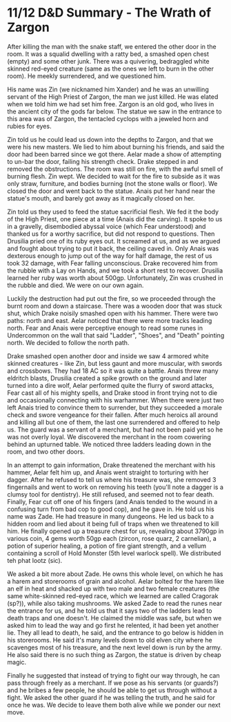 # 11/12 D&D Summary - The Wrath of Zargon

After killing the man with the snake staff, we entered the other door in the room. It was a squalid dwelling with a ratty bed, a smashed open chest (empty) and some other junk. There was a quivering, bedraggled white skinned red-eyed creature (same as the ones we left to burn in the other room). He meekly surrendered, and we questioned him.

His name was Zin (we nicknamed him Xander) and he was an unwilling servant of the High Priest of Zargon, the man we just killed. He was elated when we told him we had set him free. Zargon is an old god, who lives in the ancient city of the gods far below. The statue we saw in the entrance to this area was of Zargon, the tentacled cyclops with a jeweled horn and rubies for eyes.

Zin told us he could lead us down into the depths to Zargon, and that we were his new masters. We lied to him about burning his friends, and said the door had been barred since we got there. Aelar made a show of attempting to un-bar the door, failing his strength check. Drake stepped in and removed the obstructions. The room was still on fire, with the awful smell of burning flesh. Zin wept. We decided to wait for the fire to subside as it was only straw, furniture, and bodies burning (not the stone walls or floor). We closed the door and went back to the statue. Anais put her hand near the statue's mouth, and barely got away as it magically closed on her.

Zin told us they used to feed the statue sacrificial flesh. We fed it the body of the High Priest, one piece at a time (Anais did the carving). It spoke to us in a gravelly, disembodied abyssal voice (which Fear understood) and thanked us for a worthy sacrifice, but did not respond to questions. Then Drusilia pried one of its ruby eyes out. It screamed at us, and as we argued and fought about trying to put it back, the ceiling caved in. Only Anais was dexterous enough to jump out of the way for half damage, the rest of us took 32 damage, with Fear falling unconscious. Drake recovered him from the rubble with a Lay on Hands, and we took a short rest to recover. Drusilia learned her ruby was worth about 500gp. Unfortunately, Zin was crushed in the rubble and died. We were on our own again.

Luckily the destruction had put out the fire, so we proceeded through the burnt room and down a staircase. There was a wooden door that was stuck shut, which Drake noisily smashed open with his hammer. There were two paths: north and east. Aelar noticed that there were more tracks leading north. Fear and Anais were perceptive enough to read some runes in Undercommon on the wall that said "Ladder", "Shoes", and "Death" pointing north. We decided to follow the north path.

Drake smashed open another door and inside we saw 4 armored white skinned creatures - like Zin, but less gaunt and more muscular, with swords and crossbows. They had 18 AC so it was quite a battle. Anais threw many eldritch blasts, Drusilia created a spike growth on the ground and later turned into a dire wolf, Aelar performed quite the flurry of sword attacks, Fear cast all of his mighty spells, and Drake stood in front trying not to die and occasionally connecting with his warhammer. When there were just two left Anais tried to convince them to surrender, but they succeeded a morale check and swore vengeance for their fallen. After much heroics all around and killing all but one of them, the last one surrendered and offered to help us. The guard was a servant of a merchant, but had not been paid yet so he was not overly loyal. We discovered the merchant in the room cowering behind an upturned table. We noticed three ladders leading down in the room, and two other doors.

In an attempt to gain information, Drake threatened the merchant with his hammer, Aelar felt him up, and Anais went straight to torturing with her dagger. After he refused to tell us where his treasure was, she removed 3 fingernails and went to work on removing his teeth (you'll note a dagger is a clumsy tool for dentistry). He still refused, and seemed not to fear death. Finally, Fear cut off one of his fingers (and Anais tended to the wound in a confusing turn from bad cop to good cop), and he gave in. He told us his name was Zade. He had treasure in many dungeons. He led us back to a hidden room and lied about it being full of traps when we threatened to kill him. He finally opened up a treasure chest for us, revealing about 3790gp in various coin, 4 gems worth 50gp each (zircon, rose quarz, 2 carnelian), a potion of superior healing, a potion of fire giant strength, and a vellum containing a scroll of Hold Monster (5th level warlock spell). We distributed teh phat lootz (sic).

We asked a bit more about Zade. He owns this whole level, on which he has a harem and storerooms of grain and alcohol. Aelar bolted for the harem like an elf in heat and shacked up with two male and two female creatures (the same white-skinned red-eyed race, which we learned are called Cragorak (sp?)), while also taking mushrooms. We asked Zade to read the runes near the entrance for us, and he told us that it says two of the ladders lead to death traps and one doesn't. He claimed the middle was safe, but when we asked him to lead the way and go first he relented, it had been yet another lie. They all lead to death, he said, and the entrance to go below is hidden in his storerooms. He said it's many levels down to old elven city where he scavenges most of his treasure, and the next level down is run by the army. He also said there is no such thing as Zargon, the statue is driven by cheap magic.

Finally he suggested that instead of trying to fight our way through, he can pass through freely as a merchant. If we pose as his servants (or guards?) and he bribes a few people, he should be able to get us through without a fight. We asked the other guard if he was telling the truth, and he said for once he was. We decide to leave them both alive while we ponder our next move.
